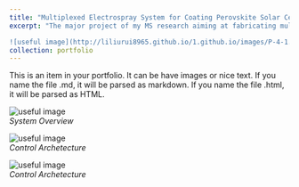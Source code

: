 ```yaml
---
title: "Multiplexed Electrospray System for Coating Perovskite Solar Cell"
excerpt: "The major project of my MS research aiming at fabricating multiplexed electrospray  emitters by fapid laser micromachining. <br/> 

![useful image](http://liliurui8965.github.io/1.github.io/images/P-4-1.PNG)"
collection: portfolio
---
```


This is an item in your portfolio. It can be have images or nice text. If you name the file .md, it will be parsed as markdown. If you name the file .html, it will be parsed as HTML. 

![useful image](http://liliurui8965.github.io/1.github.io/images/P-4-1.PNG)<br />
*System Overview*

![useful image](http://liliurui8965.github.io/1.github.io/images/P-4-2.PNG)<br />
*Control Archetecture*

![useful image](http://liliurui8965.github.io/1.github.io/images/P-4-3.PNG)<br />
*Control Archetecture*